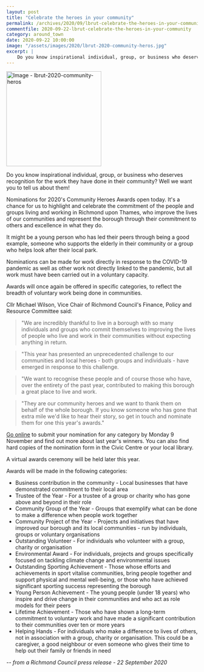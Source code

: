 ```yaml
---
layout: post
title: "Celebrate the heroes in your community"
permalink: /archives/2020/09/lbrut-celebrate-the-heroes-in-your-community.html
commentfile: 2020-09-22-lbrut-celebrate-the-heroes-in-your-community
category: around_town
date: 2020-09-22 10:00:00
image: "/assets/images/2020/lbrut-2020-community-heros.jpg"
excerpt: |
    Do you know inspirational individual, group, or business who deserves recognition for the work they have done in their community? Well we want you to tell us about them!
---
```

<a href="/assets/images/2020/lbrut-2020-community-heros.jpg" title="Click for a larger image"><img src="/assets/images/2020/lbrut-2020-community-heros-thumb.jpg" width="250" alt="Image - lbrut-2020-community-heros"  class="photo right"/></a>

Do you know inspirational individual, group, or business who deserves recognition for the work they have done in their community? Well we want you to tell us about them!

Nominations for 2020's Community Heroes Awards open today. It's a chance for us to highlight and celebrate the commitment of the people and groups living and working in Richmond upon Thames, who improve the lives of our communities and represent the borough through their commitment to others and excellence in what they do.

It might be a young person who has led their peers through being a good example, someone who supports the elderly in their community or a group who helps look after their local park.

Nominations can be made for work directly in response to the COVID-19 pandemic as well as other work not directly linked to the pandemic, but all work must have been carried out in a voluntary capacity.

Awards will once again be offered in specific categories, to reflect the breadth of voluntary work being done in communities.

Cllr Michael Wilson, Vice Chair of Richmond Council's Finance, Policy and Resource Committee said:

> "We are incredibly thankful to live in a borough with so many individuals and groups who commit themselves to improving the lives of people who live and work in their communities without expecting anything in return.

> "This year has presented an unprecedented challenge to our communities and local heroes - both groups and individuals - have emerged in response to this challenge.

> "We want to recognise these people and of course those who have, over the entirety of the past year, contributed to making this borough a great place to live and work.

> "They are our community heroes and we want to thank them on behalf of the whole borough. If you know someone who has gone that extra mile we'd like to hear their story, so get in touch and nominate them for one this year's awards."

[Go online](http://www.richmond.gov.uk/community_heroes) to submit your nomination for any category by Monday 9 November and find out more about last year's winners. You can also find hard copies of the nomination form in the Civic Centre or your local library.

A virtual awards ceremony will be held later this year.

Awards will be made in the following categories:

- Business contribution in the community - Local businesses that have demonstrated commitment to their local area
- Trustee of the Year - For a trustee of a group or charity who has gone above and beyond in their role
- Community Group of the Year - Groups that exemplify what can be done to make a difference when people work together
- Community Project of the Year - Projects and initiatives that have improved our borough and its local communities - run by individuals, groups or voluntary organisations
- Outstanding Volunteer - For individuals who volunteer with a group, charity or organisation
- Environmental Award - For individuals, projects and groups specifically focused on tackling climate change and environmental issues
- Outstanding Sporting Achievement - Those whose efforts and achievements in sport vitalise communities, bring people together and support physical and mental well-being, or those who have achieved significant sporting success representing the borough
- Young Person Achievement - The young people (under 18 years) who inspire and drive change in their communities and who act as role models for their peers
- Lifetime Achievement - Those who have shown a long-term commitment to voluntary work and have made a significant contribution to their communities over ten or more years
- Helping Hands - For individuals who make a difference to lives of others, not in association with a group, charity or organisation. This could be a caregiver, a good neighbour or even someone who gives their time to help out their family or friends in need


<cite>-- from a Richmond Council press release - 22 September 2020</cite>
